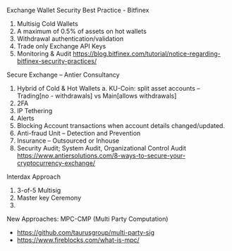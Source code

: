 Exchange Wallet Security Best Practice - Bitfinex
1.	Multisig Cold Wallets
2.	A maximum of 0.5% of assets on hot wallets
3.	Withdrawal authentication/validation
4.	Trade only Exchange API Keys
5.	Monitoring & Audit
https://blog.bitfinex.com/tutorial/notice-regarding-bitfinex-security-practices/

Secure Exchange – Antier Consultancy
1.	Hybrid of Cold & Hot Wallets
a.	KU-Coin: split asset accounts – Trading[no - withdrawals] vs Main[allows withdrawals]
2.	2FA
3.	IP Tethering
4.	Alerts
5.	Blocking Account transactions when account details changed/updated.
6.	Anti-fraud Unit – Detection and Prevention
7.	Insurance – Outsourced or Inhouse
8.	Security Audit; System Audit, Organizational Control Audit
https://www.antiersolutions.com/8-ways-to-secure-your-cryptocurrency-exchange/

Interdax Approach
1.	3-of-5 Multisig
2.	Master key Ceremony
3.	

New Approaches:
MPC-CMP (Multi Party Computation)
- https://github.com/taurusgroup/multi-party-sig
- https://www.fireblocks.com/what-is-mpc/
